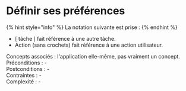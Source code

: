 # Définir ses préférences

{% hint style="info" %}
La notation suivante est prise :
{% endhint %}

* \[ tâche \] fait référence à une autre tâche.
* Action \(sans crochets\) fait référence à une action utilisateur.

Concepts associés : l'application elle-même, pas vraiment un concept.  
Préconditions : -  
Postconditions : -  
Contraintes : -  
Complexité : -

